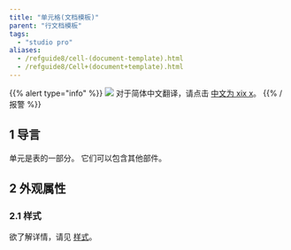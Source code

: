 ```yaml
---
title: "单元格(文档模板)"
parent: "行文档模板"
tags:
  - "studio pro"
aliases:
  - /refguide8/cell-(document-template).html
  - /refguide8/Cell+(document+template).html
---
```


{{% alert type="info" %}}
<img src="attachments/chinese-translation/china.png" style="display: inline-block; margin: 0" /> 对于简体中文翻译，请点击 [中文为 xix x](https://cdn.mendix.tencent-cloud.com/documentation/refguide8/cell-document-template.pdf)。
{{% /报警 %}}

## 1 导言

单元是表的一部分。 它们可以包含其他部件。

## 2 外观属性

### 2.1 样式

欲了解详情，请见 [样式](style)。
